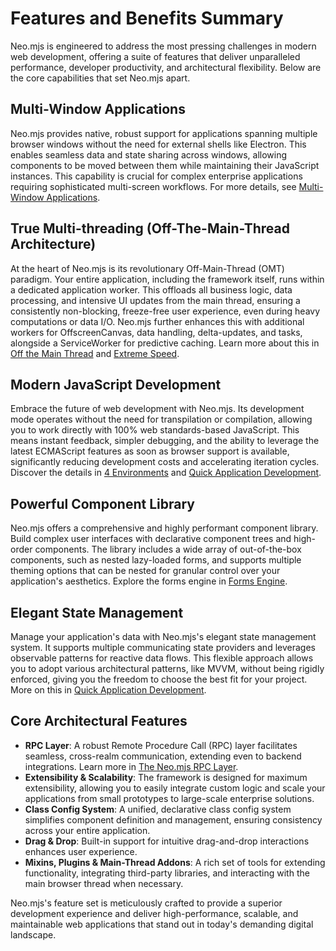 # Features and Benefits Summary

Neo.mjs is engineered to address the most pressing challenges in modern web development, offering a suite of features
that deliver unparalleled performance, developer productivity, and architectural flexibility. Below are the core
capabilities that set Neo.mjs apart.

## Multi-Window Applications

Neo.mjs provides native, robust support for applications spanning multiple browser windows without the need for external
shells like Electron. This enables seamless data and state sharing across windows, allowing components to be moved between
them while maintaining their JavaScript instances. This capability is crucial for complex enterprise applications requiring
sophisticated multi-screen workflows. For more details, see 
[Multi-Window Applications](#/learn/benefits.MultiWindow).

## True Multi-threading (Off-The-Main-Thread Architecture)

At the heart of Neo.mjs is its revolutionary Off-Main-Thread (OMT) paradigm. Your entire application, including the
framework itself, runs within a dedicated application worker. This offloads all business logic, data processing, and
intensive UI updates from the main thread, ensuring a consistently non-blocking, freeze-free user experience, even during
heavy computations or data I/O. Neo.mjs further enhances this with additional workers for OffscreenCanvas, data handling,
delta-updates, and tasks, alongside a ServiceWorker for predictive caching. Learn more about this in 
[Off the Main Thread](#/learn/benefits.OffTheMainThread) and
[Extreme Speed](#/learn/benefits.Speed).

## Modern JavaScript Development

Embrace the future of web development with Neo.mjs. Its development mode operates without the need for transpilation or
compilation, allowing you to work directly with 100% web standards-based JavaScript. This means instant feedback, simpler
debugging, and the ability to leverage the latest ECMAScript features as soon as browser support is available,
significantly reducing development costs and accelerating iteration cycles. Discover the details in 
[4 Environments](#/learn/benefits.FourEnvironments) and
[Quick Application Development](#/learn/benefits.Quick).

## Powerful Component Library

Neo.mjs offers a comprehensive and highly performant component library. Build complex user interfaces with declarative
component trees and high-order components. The library includes a wide array of out-of-the-box components, such as 
nested lazy-loaded forms, and supports multiple theming options that can be nested for granular control over your
application's aesthetics. Explore the forms engine in 
[Forms Engine](#/learn/benefits.FormsEngine).

## Elegant State Management

Manage your application's data with Neo.mjs's elegant state management system. It supports multiple communicating state
providers and leverages observable patterns for reactive data flows. This flexible approach allows you to adopt various
architectural patterns, like MVVM, without being rigidly enforced, giving you the freedom to choose the best fit for
your project. More on this in 
[Quick Application Development](#/learn/benefits.Quick).

## Core Architectural Features

*   **RPC Layer**: A robust Remote Procedure Call (RPC) layer facilitates seamless, cross-realm communication,
  extending even to backend integrations. Learn more in 
  [The Neo.mjs RPC Layer](#/learn/benefits.RPCLayer).
*   **Extensibility & Scalability**: The framework is designed for maximum extensibility, allowing you to easily integrate
  custom logic and scale your applications from small prototypes to large-scale enterprise solutions.
*   **Class Config System**: A unified, declarative class config system simplifies component definition and management,
  ensuring consistency across your entire application.
*   **Drag & Drop**: Built-in support for intuitive drag-and-drop interactions enhances user experience.
*   **Mixins, Plugins & Main-Thread Addons**: A rich set of tools for extending functionality, integrating third-party
  libraries, and interacting with the main browser thread when necessary.

Neo.mjs's feature set is meticulously crafted to provide a superior development experience and deliver high-performance,
scalable, and maintainable web applications that stand out in today's demanding digital landscape.

